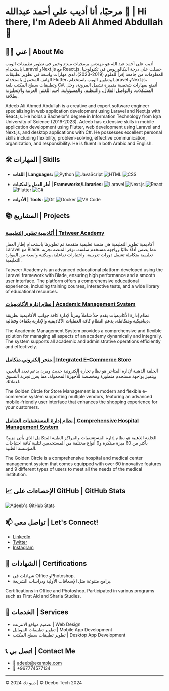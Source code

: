 # مرحبًا، أنا أديب علي أحمد عبدالله 👋 | Hi there, I'm Adeeb Ali Ahmed Abdullah 👋

## 🧑‍💻 عني | About Me
أديب علي أحمد عبد الله هو مهندس برمجيات مبدع وخبير في تطوير تطبيقات الويب باستخدام Laravel وNext.js مع React.js. حصلت على درجة البكالوريوس في تكنولوجيا المعلومات من جامعة إقرأ للعلوم (2019-2023). لدي مهارات واسعة في تطوير تطبيقات الهاتف المحمول باستخدام Flutter، وتطوير الويب باستخدام Laravel وNext.js، وتطبيقات سطح المكتب بلغة C#. أتمتع بمهارات شخصية متميزة تشمل المرونة، وحل المشكلات، والتواصل الفعّال، والتنظيم، والمسؤولية. أجيد اللغتين العربية والإنجليزية بطلاقة.

Adeeb Ali Ahmed Abdullah is a creative and expert software engineer specializing in web application development using Laravel and Next.js with React.js. He holds a Bachelor's degree in Information Technology from Iqra University of Science (2019-2023). Adeeb has extensive skills in mobile application development using Flutter, web development using Laravel and Next.js, and desktop applications with C#. He possesses excellent personal skills including flexibility, problem-solving, effective communication, organization, and responsibility. He is fluent in both Arabic and English.

## 🛠️ المهارات | Skills
- **اللغات | Languages:**
  ![Python](https://img.shields.io/badge/-Python-3776AB?style=flat&logo=Python&logoColor=white)
  ![JavaScript](https://img.shields.io/badge/-JavaScript-F7DF1E?style=flat&logo=JavaScript&logoColor=black)
  ![HTML](https://img.shields.io/badge/-HTML5-E34F26?style=flat&logo=HTML5&logoColor=white)
  ![CSS](https://img.shields.io/badge/-CSS3-1572B6?style=flat&logo=CSS3&logoColor=white)

- **أطر العمل والمكتبات | Frameworks/Libraries:**
  ![Laravel](https://img.shields.io/badge/-Laravel-FF2D20?style=flat&logo=Laravel&logoColor=white)
  ![Next.js](https://img.shields.io/badge/-Next.js-000000?style=flat&logo=Next.js&logoColor=white)
  ![React](https://img.shields.io/badge/-React-61DAFB?style=flat&logo=React&logoColor=white)
  ![Flutter](https://img.shields.io/badge/-Flutter-02569B?style=flat&logo=Flutter&logoColor=white)
  ![C#](https://img.shields.io/badge/-C%23-239120?style=flat&logo=C-Sharp&logoColor=white)

- **الأدوات | Tools:**
  ![Git](https://img.shields.io/badge/-Git-F05032?style=flat&logo=Git&logoColor=white)
  ![Docker](https://img.shields.io/badge/-Docker-2496ED?style=flat&logo=Docker&logoColor=white)
  ![VS Code](https://img.shields.io/badge/-VS%20Code-007ACC?style=flat&logo=Visual-Studio-Code&logoColor=white)

## 📚 المشاريع | Projects

### [أكاديمية تطوير التعليمية | Tatweer Academy](http://tatweeracademy.net/)
أكاديمية تطوير التعليمية هي منصة تعليمية متقدمة تم تطويرها باستخدام إطار العمل Laravel مع Blade، مما يضمن أداءً عاليًا وواجهة مستخدم سلسة. توفر المنصة تجربة تعليمية متكاملة تشمل دورات تدريبية، واختبارات تفاعلية، ومكتبة واسعة من الموارد التعليمية.

Tatweer Academy is an advanced educational platform developed using the Laravel framework with Blade, ensuring high performance and a smooth user interface. The platform offers a comprehensive educational experience, including training courses, interactive tests, and a wide library of educational resources.

### [نظام إدارة الأكاديميات | Academic Management System](#)
نظام إدارة الأكاديميات يقدم حلاً شاملاً ومرناً لإدارة كافة جوانب الأكاديمية بطريقة ديناميكية ومتكاملة. يدعم النظام كافة العمليات الأكاديمية والإدارية بكفاءة وفعالية.

The Academic Management System provides a comprehensive and flexible solution for managing all aspects of an academy dynamically and integrally. The system supports all academic and administrative operations efficiently and effectively.

### [متجر إلكتروني متكامل | Integrated E-Commerce Store](#)
الحلقة الذهبية لإدارة المتاجر هو نظام تجارة إلكترونية حديث ومرن يدعم تعدد البائعين، ويتميز بواجهة مستخدم متطورة ومخصصة للأجهزة المحمولة، مما يعزز تجربة التسوق لعملائك.

The Golden Circle for Store Management is a modern and flexible e-commerce system supporting multiple vendors, featuring an advanced mobile-friendly user interface that enhances the shopping experience for your customers.

### [نظام إدارة المستشفيات الشامل | Comprehensive Hospital Management System](#)
الحلقة الذهبية هو نظام إدارة المستشفيات والمراكز الطبية المتكامل الذي يأتي مزودًا بأكثر من 60 ميزة مبتكرة و9 أنواع مختلفة من المستخدمين لتلبية كافة احتياجات المؤسسة الطبية.

The Golden Circle is a comprehensive hospital and medical center management system that comes equipped with over 60 innovative features and 9 different types of users to meet all the needs of the medical institution.

## 📈 الإحصاءات على GitHub | GitHub Stats
![Adeeb's GitHub Stats](https://github-readme-stats.vercel.app/api?username=adeebalsilwy&show_icons=true&theme=radical)

## 📫 تواصل معي | Let's Connect!
- [LinkedIn](#)
- [Twitter](#)
- [Instagram](https://www.instagram.com/deebo774/)

## 📜 الشهادات | Certifications
- شهادات في Office وPhotoshop.
- برامج متنوعة مثل الإسعافات الأولية ودراسات الشريعة.

Certifications in Office and Photoshop.
Participated in various programs such as First Aid and Sharia Studies.

## 💼 الخدمات | Services
- تصميم مواقع الانترنت | Web Design
- تطوير تطبيقات الموبايل | Mobile App Development
- تطوير تطبيقات سطح المكتب | Desktop App Development

## 📞 اتصل بي | Contact Me
- 📧 [adeeb@example.com](mailto:adeeb@example.com)
- 📱 +967774577134

---

© ديبو تك 2024 | © Deebo Tech 2024
